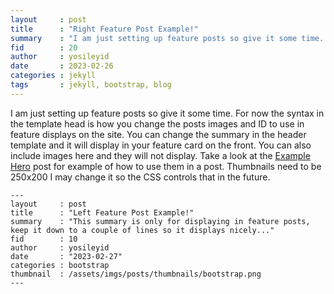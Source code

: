 ```yaml
---
layout     : post
title      : "Right Feature Post Example!"
summary    : "I am just setting up feature posts so give it some time. For now the syntax in the template head is how you change the posts images and ID."
fid        : 20
author     : yosileyid
date       : 2023-02-26
categories : jekyll
tags       : jekyll, bootstrap, blog
---
```



I am just setting up feature posts so give it some time. For now the syntax in the template head is how you change the posts images and ID to use in feature displays on the site. You can change the summary in the header template and it will display in your feature card on the front. You can also include images here and they will not display. Take a look at the [Example Hero]() post for example of how to use them in a post. Thumbnails need to be 250x200 I may change it so the CSS controls that in the future.
<!--more-->
```
---
layout     : post
title      : "Left Feature Post Example!"
summary    : "This summary is only for displaying in feature posts, keep it down to a couple of lines so it displays nicely..."
fid        : 10
author     : yosileyid
date       : "2023-02-27"
categories : bootstrap
thumbnail  : /assets/imgs/posts/thumbnails/bootstrap.png
---
```
